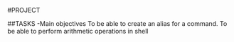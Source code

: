  #PROJECT

 ##TASKS
 -Main objectives
  To be able to create an alias for a command.
  To be able to perform arithmetic operations in shell
